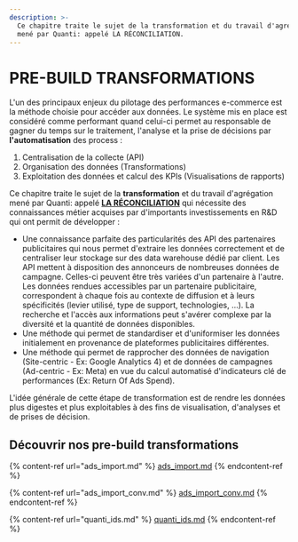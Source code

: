 ```yaml
---
description: >-
  Ce chapitre traite le sujet de la transformation et du travail d'agrégation
  mené par Quanti: appelé LA RÉCONCILIATION.
---
```


# PRE-BUILD TRANSFORMATIONS

L'un des principaux enjeux du pilotage des performances e-commerce est la méthode choisie pour accéder aux données. Le système mis en place est considéré comme performant quand celui-ci permet au responsable de gagner du temps sur le traitement, l'analyse et la prise de décisions par **l'automatisation** des process :

1. Centralisation de la collecte (API)
2. Organisation des données (Transformations)
3. Exploitation des données et calcul des KPIs (Visualisations de rapports)

Ce chapitre traite le sujet de la **transformation** et du travail d'agrégation mené par Quanti: appelé [**LA RÉCONCILIATION**](le-principe-de-reconciliation.md) qui nécessite des connaissances métier acquises par d'importants investissements en R\&D qui ont permit de développer :&#x20;

* Une connaissance parfaite des particularités des API des partenaires publicitaires qui nous permet d'extraire les données correctement et de centraliser leur stockage sur des data warehouse dédié par client. Les API mettent à disposition des annonceurs de nombreuses données de campagne. Celles-ci peuvent être très variées d'un partenaire à l'autre. Les données rendues accessibles par un partenaire publicitaire, correspondent à chaque fois au contexte de diffusion et à leurs spécificités (levier utilisé, type de support, technologies, ...). La recherche et l'accès aux informations peut s'avérer complexe par la diversité et la quantité de données disponibles.&#x20;
* Une méthode qui permet de standardiser et d'uniformiser les données initialement en provenance de plateformes publicitaires différentes.
* Une méthode qui permet de rapprocher des données de navigation (Site-centric - Ex: Google Analytics 4) et de données de campagnes (Ad-centric - Ex: Meta) en vue du calcul automatisé d'indicateurs clé de performances (Ex: Return Of Ads Spend).

L'idée générale de cette étape de transformation est de rendre les données plus digestes et plus exploitables à des fins de visualisation, d'analyses et de prises de décision.

## Découvrir nos pre-build transformations

{% content-ref url="ads_import.md" %}
[ads\_import.md](ads\_import.md)
{% endcontent-ref %}

{% content-ref url="ads_import_conv.md" %}
[ads\_import\_conv.md](ads\_import\_conv.md)
{% endcontent-ref %}

{% content-ref url="quanti_ids.md" %}
[quanti\_ids.md](quanti\_ids.md)
{% endcontent-ref %}


